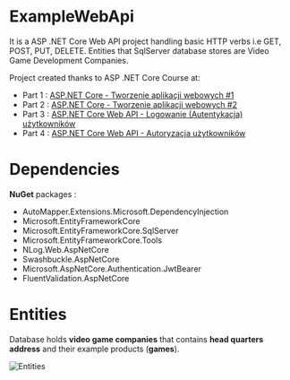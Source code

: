 # ExampleWebApi
It is a ASP .NET Core Web API project handling basic HTTP verbs i.e GET, POST, PUT, DELETE.
Entities that SqlServer database stores are Video Game Development Companies.

Project created thanks to ASP .NET Core Course at:
-	Part 1 : [ASP.NET Core - Tworzenie aplikacji webowych #1](https://www.youtube.com/watch?v=Pqs6wxnwb9E)
-	Part 2 : [ASP.NET Core - Tworzenie aplikacji webowych #2](https://www.youtube.com/watch?v=96OSEglK_ro)
-	Part 3 : [ASP.NET Core Web API - Logowanie (Autentykacja) użytkowników](https://www.youtube.com/watch?v=exKLvxaPI6Y)
-	Part 4 : [ASP.NET Core Web API - Autoryzacja użytkowników](https://www.youtube.com/watch?v=Ei7Uk-UgSAY)

# Dependencies 
**NuGet** packages :
- AutoMapper.Extensions.Microsoft.DependencyInjection
- Microsoft.EntityFrameworkCore
- Microsoft.EntityFrameworkCore.SqlServer
- Microsoft.EntityFrameworkCore.Tools
- NLog.Web.AspNetCore
- Swashbuckle.AspNetCore
- Microsoft.AspNetCore.Authentication.JwtBearer
- FluentValidation.AspNetCore

# Entities
Database holds **video game companies** that contains **head quarters address** and their example products (**games**).

![Entities](https://github.com/N-janas/Assets/blob/main/ExampleWebAPI/entities.PNG "Entities")
